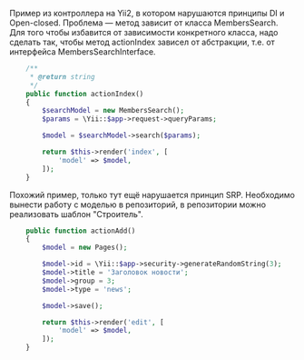 Пример из контроллера на Yii2, в котором нарушаются принципы DI и Open-closed.
Проблема — метод зависит от класса MembersSearch. Для того чтобы избавится от зависимости конкретного класса, надо сделать так, чтобы метод actionIndex зависел от абстракции, т.е. от интерфейса MembersSearchInterface.

```php
    /**
     * @return string
     */
    public function actionIndex()
    {
        $searchModel = new MembersSearch();
        $params = \Yii::$app->request->queryParams;

        $model = $searchModel->search($params);

        return $this->render('index', [
            'model' => $model,
        ]);
    }
```

Похожий пример, только тут ещё нарушается принцип SRP.
Необходимо вынести работу с моделью в репозиторий, в репозитории можно реализовать шаблон "Строитель".  

```php
    public function actionAdd()
    {
        $model = new Pages();

        $model->id = \Yii::$app->security->generateRandomString(3);
        $model->title = 'Заголовок новости';
        $model->group = 3;
        $model->type = 'news';

        $model->save();

        return $this->render('edit', [
            'model' => $model,
        ]);
    }
```